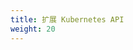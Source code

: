 ```yaml
---
title: 扩展 Kubernetes API
weight: 20
---
```


<!--
---
title: Extending the Kubernetes API
weight: 20
---
-->
